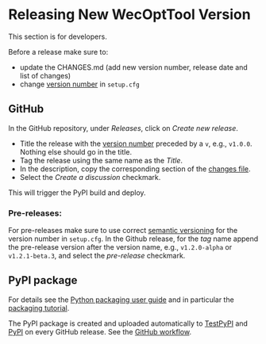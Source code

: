 # Releasing New WecOptTool Version
This section is for developers.

Before a release make sure to:

* update the CHANGES.md (add new version number, release date and list of changes)
* change [version number](https://semver.org/) in `setup.cfg`

## GitHub
In the GitHub repository, under *Releases*, click on *Create new release*.

* Title the release with the [version number](https://semver.org/) preceded by a `v`, e.g., `v1.0.0`. Nothing else should go in the title.
* Tag the release using the same name as the *Title*.
* In the description, copy the corresponding section of the [changes file](https://github.com/SNL-WaterPower/WecOptTool/blob/main/CHANGES.md).
* Select the *Create a discussion* checkmark.

This will trigger the PyPI build and deploy.

### Pre-releases:
For pre-releases make sure to use correct [semantic versioning](https://semver.org/) for the version number in `setup.cfg`.
In the Github release, for the *tag* name append the pre-release version after the version name, e.g., `v1.2.0-alpha` or `v1.2.1-beta.3`, and select the *pre-release* checkmark.

## PyPI package
For details see the [Python packaging user guide](https://packaging.python.org/en/latest/) and in particular the [packaging tutorial](https://packaging.python.org/en/latest/tutorials/packaging-projects/).

The PyPI package is created and uploaded automatically to [TestPyPI](https://test.pypi.org/) and [PyPI](https://pypi.org/) on every GitHub release.
See the [GitHub workflow](https://github.com/cmichelenstrofer/WecOptTool/tree/main/.github/workflows/publish-to-pypi.yml).
